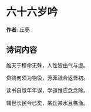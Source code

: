 # 六十六岁吟

**作者**: 丘葵

## 诗词内容

维天于穆命无殊，人性皆由气与虚。

贵贱何须为物役，芳菲祇合返吾初。

读书自觉年年误，学道惟应念念除。

辅世长民今已矣，某丘某水且樵渔。

